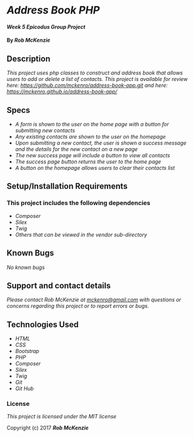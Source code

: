 # _Address Book PHP_

#### _Week 5 Epicodus Group Project_

#### By _**Rob McKenzie**_

## Description

_This project uses php classes to construct and address book that allows users to add or delete a list of contacts. This project is available for review here: https://github.com/mckenro/address-book-app.git and here: https://mckenro.github.io/address-book-app/_

## Specs

* _A form is shown to the user on the home page with a button for submitting new contacts_
* _Any existing contacts are shown to the user on the homepage_
* _Upon submitting a new contact, the user is shown a success message and the details for the new contact on a new page_
* _The new success page will include a button to view all contacts_
* _The success page button returns the user to the home page_
* _A button on the homepage allows users to clear their contacts list_

## Setup/Installation Requirements

### This project includes the following dependencies
* _Composer_
* _Silex_
* _Twig_
* _Others that can be viewed in the vendor sub-directory_

## Known Bugs

_No known bugs_

## Support and contact details

_Please contact Rob McKenzie at mckenro@gmail.com with questions or concerns regarding this project or to report errors or bugs._

## Technologies Used

* _HTML_
* _CSS_
* _Bootstrap_
* _PHP_
* _Composer_
* _Silex_
* _Twig_
* _Git_
* _Git Hub_

### License

*This project is licensed under the MIT license*

Copyright (c) 2017 **_Rob McKenzie_**
